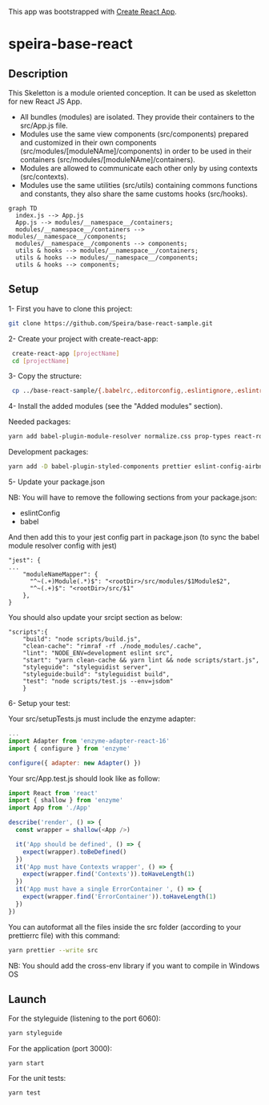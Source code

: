 This app was bootstrapped with [Create React App](https://github.com/facebook/create-react-app).

# speira-base-react

## Description

This Skeletton is a module oriented conception. It can be used as skeletton for new React JS App.

- All bundles (modules) are isolated. They provide their containers to the src/App.js file.
- Modules use the same view components (src/components) prepared and customized in their own components (src/modules/[moduleNAme]/components) in order to be used in their containers (src/modules/[moduleNAme]/containers).
- Modules are allowed to communicate each other only by using contexts (src/contexts).
- Modules use the same utilities (src/utils) containing commons functions and constants, they also share the same customs hooks (src/hooks).

```mermaid
graph TD
  index.js --> App.js
  App.js --> modules/__namespace__/containers;
  modules/__namespace__/containers --> modules/__namespace__/components;
  modules/__namespace__/components --> components;
  utils & hooks --> modules/__namespace__/containers;
  utils & hooks --> modules/__namespace__/components;
  utils & hooks --> components;

```

## Setup

1- First you have to clone this project:

```bash
git clone https://github.com/Speira/base-react-sample.git
```

2- Create your project with create-react-app:

```bash
 create-react-app [projectName]
 cd [projectName]
```

3- Copy the structure:

```bash
 cp ../base-react-sample/{.babelrc,.editorconfig,.eslintignore,.eslintrc.js,.gitignore,.prettierrc,jsconfig.json,styleguide.config.js} . && cp -r ../base-react-sample/src/{App.js,README.md,components,contexts,hooks,index.css,modules,utils} ./src
```

4- Install the added modules (see the "Added modules" section).

Needed packages:

```bash
yarn add babel-plugin-module-resolver normalize.css prop-types react-router-dom styled-components react-is @styled-icons/bootstrap query-string
```

Development packages:

```bash
yarn add -D babel-plugin-styled-components prettier eslint-config-airbnb eslint-config-prettier eslint-import-resolver-babel-module eslint-plugin-import eslint-plugin-prettier react-styleguidist enzyme enzyme-adapter-react-16
```

5- Update your package.json

NB: You will have to remove the following sections from your package.json: 
 * eslintConfig
 * babel
 
And then add this to your jest config part in package.json (to sync the babel module resolver config with jest)
```
"jest": {
...
    "moduleNameMapper": {
      "^~(.+)Module(.*)$": "<rootDir>/src/modules/$1Module$2",
      "^~(.+)$": "<rootDir>/src/$1"
    },
}
```

You should also update your srcipt section as below:

```
"scripts":{
    "build": "node scripts/build.js",
    "clean-cache": "rimraf -rf ./node_modules/.cache",
    "lint": "NODE_ENV=development eslint src",
    "start": "yarn clean-cache && yarn lint && node scripts/start.js",
    "styleguide": "styleguidist server",
    "styleguide:build": "styleguidist build",
    "test": "node scripts/test.js --env=jsdom"
    }

```
6- Setup your test:

Your src/setupTests.js must include the enzyme adapter:
```js
...
import Adapter from 'enzyme-adapter-react-16'
import { configure } from 'enzyme'

configure({ adapter: new Adapter() })
```

Your src/App.test.js should look like as follow: 

```js
import React from 'react'
import { shallow } from 'enzyme'
import App from './App'

describe('render', () => {
  const wrapper = shallow(<App />)

  it('App should be defined', () => {
    expect(wrapper).toBeDefined()
  })
  it('App must have Contexts wrapper', () => {
    expect(wrapper.find('Contexts')).toHaveLength(1)
  })
  it('App must have a single ErrorContainer ', () => {
    expect(wrapper.find('ErrorContainer')).toHaveLength(1)
  })
})
```

You can autoformat all the files inside the src folder (according to your prettierrc file) with this command:

```bash
yarn prettier --write src
```

NB: You should add the cross-env library if you want to compile in Windows OS

## Launch

For the styleguide (listening to the port 6060):

```bash
yarn styleguide
```

For the application (port 3000):

```
yarn start
```

For the unit tests:

```
yarn test
```
